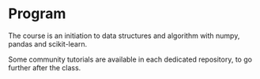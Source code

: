 # Program

The course is an initiation to data structures and algorithm with numpy, pandas and scikit-learn.

Some community tutorials are available in each dedicated repository, to go further after the class.